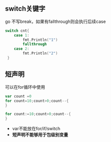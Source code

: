 ## switch关键字  
 go 不写break，如果有fallthrough则会执行后续case
```go
switch cnt{  
    case 1:
        fmt.Println("1")
        fallthrough
    case 2:
        fmt.Println("2")
 }
```

## 短声明
可以在for循环中使用
```go
var count =0
for count=10;count>0;count--{
}
```
```go
for count:=10;count>0;count--{
}
```
* var不能放在for/if/switch
* **短声明不能够用于包级别变量**